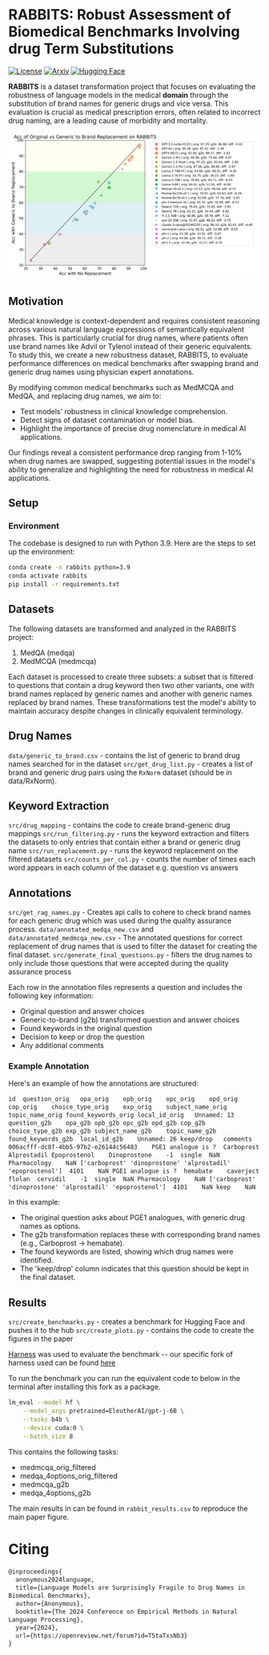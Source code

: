 # RABBITS: Robust Assessment of Biomedical Benchmarks Involving drug Term Substitutions

<!-- exclude_docs -->
[![License](https://img.shields.io/badge/License-Apache_2.0-blue.svg)](./LICENSE.txt)
[![Arxiv](https://img.shields.io/badge/Arxiv-2406.12066-red)](https://arxiv.org/abs/2406.12066)
[![Hugging Face](https://img.shields.io/badge/Hugging%20Face-RABBITS-green)](https://huggingface.co/spaces/AIM-Harvard/rabbits-leaderboard)


<!-- exclude_docs_end -->

**RABBITS** is a dataset transformation project that focuses on evaluating the robustness of language models in the medical **domain** through the substitution of brand names for generic drugs and vice versa. This evaluation is crucial as medical prescription errors, often related to incorrect drug naming, are a leading cause of morbidity and mortality.

![RABBITS Plot](rabbits_plot.png)

## Motivation

Medical knowledge is context-dependent and requires consistent reasoning across various natural language expressions of semantically equivalent phrases. This is particularly crucial for drug names, where patients often use brand names like Advil or Tylenol instead of their generic equivalents. To study this, we create a new robustness dataset, RABBITS, to evaluate performance differences on medical benchmarks after swapping brand and generic drug names using physician expert annotations.

By modifying common medical benchmarks such as MedMCQA and MedQA, and replacing drug names, we aim to:

- Test models' robustness in clinical knowledge comprehension.
- Detect signs of dataset contamination or model bias.
- Highlight the importance of precise drug nomenclature in medical AI applications.

Our findings reveal a consistent performance drop ranging from 1-10% when drug names are swapped, suggesting potential issues in the model's ability to generalize and highlighting the need for robustness in medical AI applications.

## Setup

### Environment

The codebase is designed to run with Python 3.9. Here are the steps to set up the environment:

```bash
conda create -n rabbits python=3.9
conda activate rabbits
pip install -r requirements.txt
```

## Datasets

The following datasets are transformed and analyzed in the RABBITS project:

1. MedQA (medqa)
2. MedMCQA (medmcqa)

Each dataset is processed to create three subsets: a subset that is filtered to questions that contain a drug keyword then two other variants, one with brand names replaced by generic names and another with generic names replaced by brand names. These transformations test the model's ability to maintain accuracy despite changes in clinically equivalent terminology.


## Drug Names
`data/generic_to_brand.csv` - contains the list of generic to brand drug names searched for in the dataset
`src/get_drug_list.py` - creates a list of brand and generic drug pairs using the `RxNorm` dataset (should be in data/RxNorm). 

## Keyword Extraction
`src/drug_mapping` - contains the code to create brand-generic drug mappings
`src/run_filtering.py` - runs the keyword extraction and filters the datasets to only entries that contain either a brand or generic drug name
`src/run_replacement.py` - runs the keyword replacement on the filtered datasets
`src/counts_per_col.py` - counts the number of times each word appears in each column of the dataset e.g. question vs answers

## Annotations
`src/get_rag_names.py` - Creates api calls to cohere to check brand names for each generic drug which was used during the quality assurance process.
`data/annotated_medqa_new.csv` and `data/annotated_medmcqa_new.csv` - The annotated questions for correct replacement of drug names that is used to filter the dataset for creating the final dataset. 
`src/generate_final_questions.py` - filters the drug names to only include those questions that were accepted during the quality assurance process

Each row in the annotation files represents a question and includes the following key information:

- Original question and answer choices
- Generic-to-brand (g2b) transformed question and answer choices
- Found keywords in the original question
- Decision to keep or drop the question
- Any additional comments

### Example Annotation

Here's an example of how the annotations are structured:

```
id	question_orig	opa_orig	opb_orig	opc_orig	opd_orig	cop_orig	choice_type_orig	exp_orig	subject_name_orig	topic_name_orig	found_keywords_orig	local_id_orig	Unnamed: 13	question_g2b	opa_g2b	opb_g2b	opc_g2b	opd_g2b	cop_g2b	choice_type_g2b	exp_g2b	subject_name_g2b	topic_name_g2b	found_keywords_g2b	local_id_g2b	Unnamed: 26	keep/drop	comments
006acfff-dc8f-4bb5-97b2-e26144c56483	PGE1 analogue is ?	Carboprost	Alprostadil	Epoprostenol	Dinoprostone	-1	single	NaN	Pharmacology	NaN	['carboprost' 'dinoprostone' 'alprostadil' 'epoprostenol']	4101	NaN	PGE1 analogue is ?	hemabate	caverject	flolan	cervidil	-1	single	NaN	Pharmacology	NaN	['carboprost' 'dinoprostone' 'alprostadil' 'epoprostenol']	4101	NaN	keep	NaN
```

In this example:
- The original question asks about PGE1 analogues, with generic drug names as options.
- The g2b transformation replaces these with corresponding brand names (e.g., Carboprost → hemabate).
- The found keywords are listed, showing which drug names were identified.
- The 'keep/drop' column indicates that this question should be kept in the final dataset.


## Results
`src/create_benchmarks.py` - creates a benchmark for Hugging Face and pushes it to the hub
`src/create_plots.py` - contains the code to create the figures in the paper

[Harness](https://github.com/EleutherAI/lm-evaluation-harness) was used to evaluate the benchmark -- our specific fork of harness used can be found [here](https://github.com/Gallifantjack/lm-evaluation-harness/tree/main)

To run the benchmark you can run the equivalent code to below in the terminal after installing this fork as a package.
``` sh
lm_eval --model hf \
    --model_args pretrained=EleutherAI/gpt-j-6B \
    --tasks b4b \
    --device cuda:0 \
    --batch_size 8
```
This contains the following tasks:   
  - medmcqa_orig_filtered
  - medqa_4options_orig_filtered
  - medmcqa_g2b
  - medqa_4options_g2b

The main results in can be found in `rabbit_results.csv` to reproduce the main paper figure.

# Citing
```
@inproceedings{
  anonymous2024language,
  title={Language Models are Surprisingly Fragile to Drug Names in Biomedical Benchmarks},
  author={Anonymous},
  booktitle={The 2024 Conference on Empirical Methods in Natural Language Processing},
  year={2024},
  url={https://openreview.net/forum?id=T5taTxsNb3}
}
```
